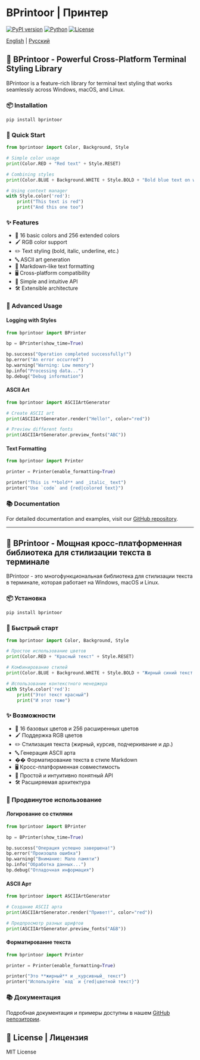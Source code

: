 # BPrintoor | Принтер

[![PyPI version](https://badge.fury.io/py/bprintoor.svg)](https://badge.fury.io/py/bprintoor)
[![Python](https://img.shields.io/pypi/pyversions/bprintoor.svg)](https://pypi.org/project/bprintoor/)
[![License](https://img.shields.io/github/license/danilhodos/bprintoor.svg)](https://github.com/danilhodos/bprintoor/blob/main/LICENSE)

[English](#english) | [Русский](#русский)

<a name="english"></a>
## 🌈 BPrintoor - Powerful Cross-Platform Terminal Styling Library

BPrintoor is a feature-rich library for terminal text styling that works seamlessly across Windows, macOS, and Linux.

### 📦 Installation

```bash
pip install bprintoor
```

### 🚀 Quick Start

```python
from bprintoor import Color, Background, Style

# Simple color usage
print(Color.RED + "Red text" + Style.RESET)

# Combining styles
print(Color.BLUE + Background.WHITE + Style.BOLD + "Bold blue text on white background" + Style.RESET)

# Using context manager
with Style.color('red'):
    print("This text is red")
    print("And this one too")
```

### ✨ Features

- 🎨 16 basic colors and 256 extended colors
- 🖌 RGB color support
- ✏️ Text styling (bold, italic, underline, etc.)
- 🔤 ASCII art generation
- 📝 Markdown-like text formatting
- 🖥 Cross-platform compatibility
- 🎯 Simple and intuitive API
- 🛠 Extensible architecture

### 🎨 Advanced Usage

#### Logging with Styles

```python
from bprintoor import BPrinter

bp = BPrinter(show_time=True)

bp.success("Operation completed successfully!")
bp.error("An error occurred")
bp.warning("Warning: Low memory")
bp.info("Processing data...")
bp.debug("Debug information")
```

#### ASCII Art

```python
from bprintoor import ASCIIArtGenerator

# Create ASCII art
print(ASCIIArtGenerator.render("Hello!", color="red"))

# Preview different fonts
print(ASCIIArtGenerator.preview_fonts("ABC"))
```

#### Text Formatting

```python
from bprintoor import Printer

printer = Printer(enable_formatting=True)

printer("This is **bold** and _italic_ text")
printer("Use `code` and {red|colored text}")
```

### 📚 Documentation

For detailed documentation and examples, visit our [GitHub repository](https://github.com/DGaliaf/bprintoor).

---

<a name="русский"></a>
## 🌈 BPrintoor - Мощная кросс-платформенная библиотека для стилизации текста в терминале

BPrintoor - это многофункциональная библиотека для стилизации текста в терминале, которая работает на Windows, macOS и Linux.

### 📦 Установка

```bash
pip install bprintoor
```

### 🚀 Быстрый старт

```python
from bprintoor import Color, Background, Style

# Простое использование цветов
print(Color.RED + "Красный текст" + Style.RESET)

# Комбинирование стилей
print(Color.BLUE + Background.WHITE + Style.BOLD + "Жирный синий текст на белом фоне" + Style.RESET)

# Использование контекстного менеджера
with Style.color('red'):
    print("Этот текст красный")
    print("И этот тоже")
```

### ✨ Возможности

- 🎨 16 базовых цветов и 256 расширенных цветов
- 🖌 Поддержка RGB цветов
- ✏️ Стилизация текста (жирный, курсив, подчеркивание и др.)
- 🔤 Генерация ASCII арта
- �� Форматирование текста в стиле Markdown
- 🖥 Кросс-платформенная совместимость
- 🎯 Простой и интуитивно понятный API
- 🛠 Расширяемая архитектура

### 🎨 Продвинутое использование

#### Логирование со стилями

```python
from bprintoor import BPrinter

bp = BPrinter(show_time=True)

bp.success("Операция успешно завершена!")
bp.error("Произошла ошибка")
bp.warning("Внимание: Мало памяти")
bp.info("Обработка данных...")
bp.debug("Отладочная информация")
```

#### ASCII Арт

```python
from bprintoor import ASCIIArtGenerator

# Создание ASCII арта
print(ASCIIArtGenerator.render("Привет!", color="red"))

# Предпросмотр разных шрифтов
print(ASCIIArtGenerator.preview_fonts("АБВ"))
```

#### Форматирование текста

```python
from bprintoor import Printer

printer = Printer(enable_formatting=True)

printer("Это **жирный** и _курсивный_ текст")
printer("Используйте `код` и {red|цветной текст}")
```

### 📚 Документация

Подробная документация и примеры доступны в нашем [GitHub репозитории](https://github.com/DGaliaf/bprintoor).

## 📄 License | Лицензия

MIT License 
